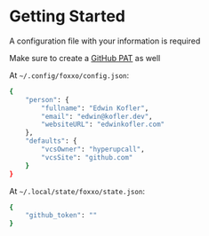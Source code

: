 # Getting Started

A configuration file with your information is required

Make sure to create a [GitHub PAT](https://github.com/settings/tokens/new?scopes=repo,workflow&description=Foxxo) as well

At `~/.config/foxxo/config.json`:

```sh
{
	"person": {
		"fullname": "Edwin Kofler",
		"email": "edwin@kofler.dev",
		"websiteURL": "edwinkofler.com"
	},
	"defaults": {
		"vcsOwner": "hyperupcall",
		"vcsSite": "github.com"
	}
}
```

At `~/.local/state/foxxo/state.json`:

```sh
{
    "github_token": ""
}
```
